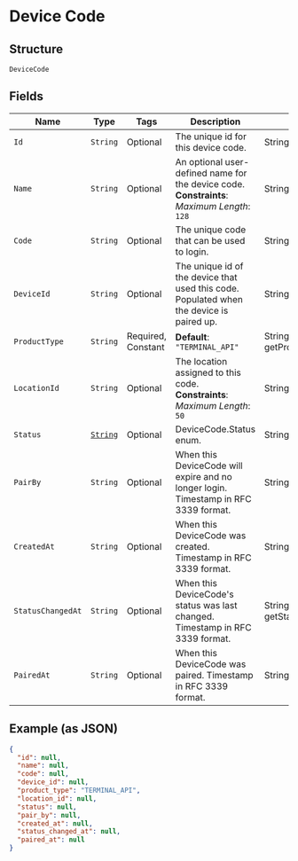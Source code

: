 
# Device Code

## Structure

`DeviceCode`

## Fields

| Name | Type | Tags | Description | Getter |
|  --- | --- | --- | --- | --- |
| `Id` | `String` | Optional | The unique id for this device code. | String getId() |
| `Name` | `String` | Optional | An optional user-defined name for the device code.<br>**Constraints**: *Maximum Length*: `128` | String getName() |
| `Code` | `String` | Optional | The unique code that can be used to login. | String getCode() |
| `DeviceId` | `String` | Optional | The unique id of the device that used this code. Populated when the device is paired up. | String getDeviceId() |
| `ProductType` | `String` | Required, Constant | **Default**: `"TERMINAL_API"` | String getProductType() |
| `LocationId` | `String` | Optional | The location assigned to this code.<br>**Constraints**: *Maximum Length*: `50` | String getLocationId() |
| `Status` | [`String`](../../doc/models/device-code-status.md) | Optional | DeviceCode.Status enum. | String getStatus() |
| `PairBy` | `String` | Optional | When this DeviceCode will expire and no longer login. Timestamp in RFC 3339 format. | String getPairBy() |
| `CreatedAt` | `String` | Optional | When this DeviceCode was created. Timestamp in RFC 3339 format. | String getCreatedAt() |
| `StatusChangedAt` | `String` | Optional | When this DeviceCode's status was last changed. Timestamp in RFC 3339 format. | String getStatusChangedAt() |
| `PairedAt` | `String` | Optional | When this DeviceCode was paired. Timestamp in RFC 3339 format. | String getPairedAt() |

## Example (as JSON)

```json
{
  "id": null,
  "name": null,
  "code": null,
  "device_id": null,
  "product_type": "TERMINAL_API",
  "location_id": null,
  "status": null,
  "pair_by": null,
  "created_at": null,
  "status_changed_at": null,
  "paired_at": null
}
```

